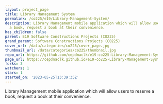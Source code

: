 ```yaml
---
layout: project_page
title: Library Management System
permalink: /co225/e19/Library-Management-System/
description: Library Management mobile application which will allow users to reserve
  a book, request a book at their convenience.
has_children: false
parent: E19 Software Constructions Projects (CO225)
grand_parent: Software Constructions Projects (CO225)
cover_url: /data/categories/co225/cover_page.jpg
thumbnail_url: /data/categories/co225/thumbnail.jpg
repo_url: https://github.com/cepdnaclk/e19-co225-Library-Management-System
page_url: https://cepdnaclk.github.io/e19-co225-Library-Management-System
forks: 3
watchers: 1
stars: 1
started_on: '2023-05-25T13:39:35Z'
---
```


Library Management mobile application which will allow users to reserve a book, request a book at their convenience.